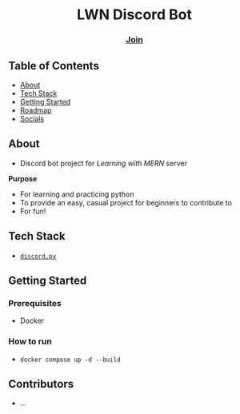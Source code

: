 <h1 align="center">LWN Discord Bot</h1>
<h3 align="center">
    <a href="https://discord.gg/nWH3TnMDp5">Join</a> 
</h3>

## Table of Contents
- [About](#about)
- [Tech Stack](#tech-stack)
- [Getting Started](#getting-started)
- [Roadmap](#roadmap)
- [Socials](#socials)

## About
- Discord bot project for _Learning with MERN_ server

**Purpose**
- For learning and practicing python
- To provide an easy, casual project for beginners to contribute to
- For fun!

## Tech Stack
- [`discord.py`](https://github.com/Rapptz/discord.py)

## Getting Started

### Prerequisites
- Docker

### How to run
- `docker compose up -d --build`

## Contributors
- ...